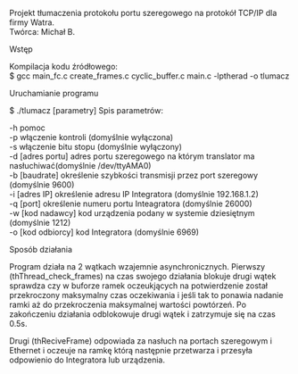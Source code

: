 Projekt tłumaczenia protokołu portu szeregowego na protokół TCP/IP dla firmy Watra.                                             
Twórca: Michał B.


Wstęp 

Kompilacja kodu źródłowego:                                                                                                    
$ gcc main_fc.c create_frames.c cyclic_buffer.c main.c -lptherad -o tlumacz

Uruchamianie programu 


$ ./tlumacz [parametry]
Spis parametrów:


-h                 pomoc                                                                                                        
-p                 włączenie kontroli                                         (domyślnie wyłączona)                             
-s                 włączenie bitu stopu                                       (domyślnie wyłączony)                             
-d [adres portu]   adres portu szeregowego na którym translator ma nasłuchiwać(domyślnie /dev/ttyAMA0)                         
-b [baudrate]      określenie szybkości transmisji przez port szeregowy       (domyślnie 9600)                                  
-i [adres IP]      określenie adresu IP Integratora                           (domyślnie 192.168.1.2)                           
-q [port]          określenie numeru portu Inteagratora                       (domyślnie 26000)                                 
-w [kod nadawcy]   kod urządzenia podany w systemie dziesiętnym               (domyślnie 1212)                                 
-o [kod odbiorcy]  kod Integratora                                            (domyślnie 6969)                                  

Sposób działania

Program działa na 2 wątkach wzajemnie asynchronicznych. Pierwszy (thThread_check_frames) na czas swojego działania blokuje drugi wątek sprawdza czy w buforze ramek oczeukjących na potwierdzenie został przekroczony maksymalny czas oczekiwania i jeśli tak to ponawia nadanie ramki aż do przekroczenia maksymalnej wartości powtórzeń.  Po zakończeniu działania odblokowuje drugi wątek i zatrzymuje się na czas 0.5s.



Drugi (thReciveFrame) odpowiada za nasłuch na portach szeregowym i Ethernet i oczeuje na ramkę którą następnie przetwarza i przesyła odpowienio do Integratora lub urządzenia.



